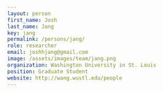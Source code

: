 ```yaml
---
layout: person
first_name: Josh 
last_name: Jang
key: jang
permalink: /persons/jang/
role: researcher
email: joshhjang@gmail.com
image: /assets/images/team/jang.png
organization: Washington University in St. Louis
position: Graduate Student
website: http://wang.wustl.edu/people
---
```

